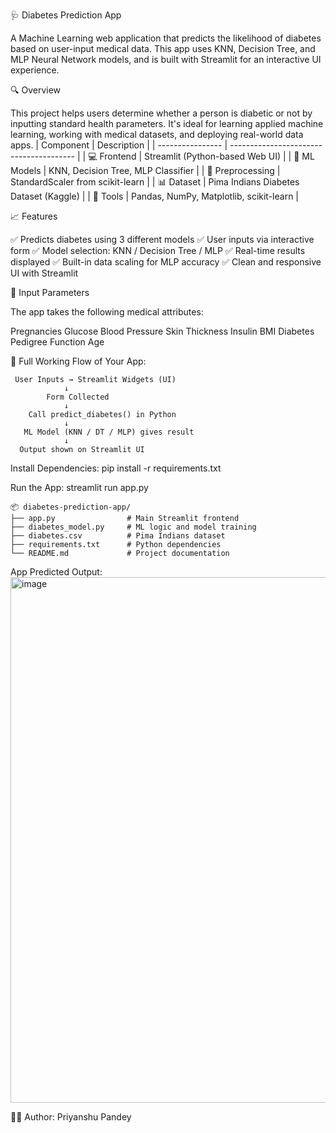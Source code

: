 🩺 Diabetes Prediction App

A Machine Learning web application that predicts the likelihood of diabetes based on user-input medical data. This app uses KNN, Decision Tree, and MLP Neural Network models, and is built with Streamlit for an interactive UI experience.

🔍 Overview

This project helps users determine whether a person is diabetic or not by inputting standard health parameters. It's ideal for learning applied machine learning, working with medical datasets, and deploying real-world data apps.
| Component        | Description                             |
| ---------------- | --------------------------------------- |
| 💻 Frontend      | Streamlit (Python-based Web UI)         |
| 🤖 ML Models     | KNN, Decision Tree, MLP Classifier      |
| 🧠 Preprocessing | StandardScaler from scikit-learn        |
| 📊 Dataset       | Pima Indians Diabetes Dataset (Kaggle)  |
| 📁 Tools         | Pandas, NumPy, Matplotlib, scikit-learn |

📈 Features

✅ Predicts diabetes using 3 different models
✅ User inputs via interactive form
✅ Model selection: KNN / Decision Tree / MLP
✅ Real-time results displayed
✅ Built-in data scaling for MLP accuracy
✅ Clean and responsive UI with Streamlit

🧪 Input Parameters

The app takes the following medical attributes:

Pregnancies
Glucose
Blood Pressure
Skin Thickness
Insulin
BMI
Diabetes Pedigree Function
Age


🧪 Full Working Flow of Your App:

     User Inputs → Streamlit Widgets (UI)
                ↓
            Form Collected
                ↓
        Call predict_diabetes() in Python
                ↓
       ML Model (KNN / DT / MLP) gives result
                ↓
      Output shown on Streamlit UI
         


Install Dependencies:
pip install -r requirements.txt

Run the App:
streamlit run app.py

```
📦 diabetes-prediction-app/
├── app.py                # Main Streamlit frontend
├── diabetes_model.py     # ML logic and model training
├── diabetes.csv          # Pima Indians dataset
├── requirements.txt      # Python dependencies
└── README.md             # Project documentation
```









App Predicted Output:
<img width="647" height="841" alt="image" src="https://github.com/user-attachments/assets/864d8ea2-4897-4a8c-bc80-5c8af14f45eb" />

🙋‍♂️ Author:
Priyanshu Pandey





